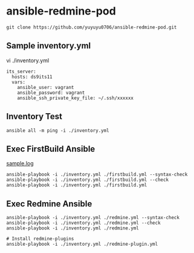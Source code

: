 # ansible-redmine-pod

```
git clone https://github.com/yuyuyu0706/ansible-redmine-pod.git
```

## Sample inventory.yml
vi ./inventory.yml

```
its_server:
  hosts: ds9its11
  vars:
    ansible_user: vagrant
    ansible_password: vagrant
    ansible_ssh_private_key_file: ~/.ssh/xxxxxx
```

## Inventory Test
```
ansible all -m ping -i ./inventory.yml
```

## Exec FirstBuild Ansible
[sample.log](https://github.com/yuyuyu0706/ansible-redmine-pod/blob/main/log/ansible-test.log)

```
ansible-playbook -i ./inventory.yml ./firstbuild.yml --syntax-check
ansible-playbook -i ./inventory.yml ./firstbuild.yml --check
ansible-playbook -i ./inventory.yml ./firstbuild.yml
```

## Exec Redmine Ansible
```
ansible-playbook -i ./inventory.yml ./redmine.yml --syntax-check
ansible-playbook -i ./inventory.yml ./redmine.yml --check
ansible-playbook -i ./inventory.yml ./redmine.yml

# Install redmine-plugins
ansible-playbook -i ./inventory.yml ./redmine-plugin.yml
```
